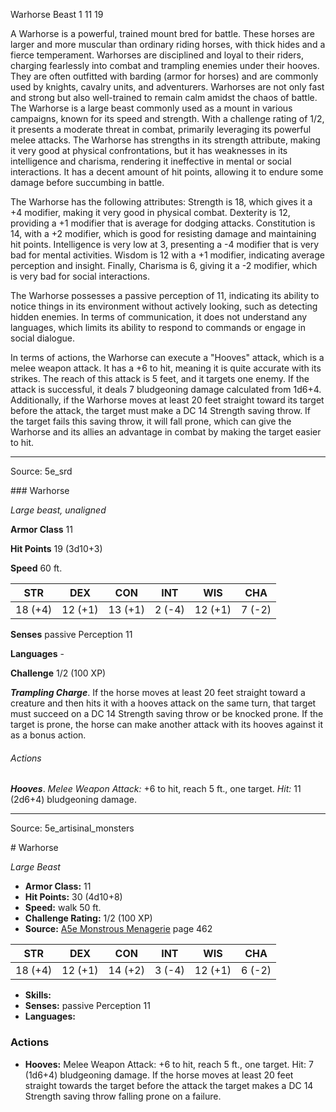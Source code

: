 <MonsterName/>Warhorse</MonsterName>
<CreatureType/>Beast</CreatureType>
<CR/>1</CR>
<AC/>11</AC>
<HP/>19</HP>
<summary>A Warhorse is a powerful, trained mount bred for battle. These horses are larger and more muscular than ordinary riding horses, with thick hides and a fierce temperament. Warhorses are disciplined and loyal to their riders, charging fearlessly into combat and trampling enemies under their hooves. They are often outfitted with barding (armor for horses) and are commonly used by knights, cavalry units, and adventurers. Warhorses are not only fast and strong but also well-trained to remain calm amidst the chaos of battle.</summary>

<summary>The Warhorse is a large beast commonly used as a mount in various campaigns, known for its speed and strength. With a challenge rating of 1/2, it presents a moderate threat in combat, primarily leveraging its powerful melee attacks. The Warhorse has strengths in its strength attribute, making it very good at physical confrontations, but it has weaknesses in its intelligence and charisma, rendering it ineffective in mental or social interactions. It has a decent amount of hit points, allowing it to endure some damage before succumbing in battle.</summary>

<detail>

The Warhorse has the following attributes: Strength is 18, which gives it a +4 modifier, making it very good in physical combat. Dexterity is 12, providing a +1 modifier that is average for dodging attacks. Constitution is 14, with a +2 modifier, which is good for resisting damage and maintaining hit points. Intelligence is very low at 3, presenting a -4 modifier that is very bad for mental activities. Wisdom is 12 with a +1 modifier, indicating average perception and insight. Finally, Charisma is 6, giving it a -2 modifier, which is very bad for social interactions.

The Warhorse possesses a passive perception of 11, indicating its ability to notice things in its environment without actively looking, such as detecting hidden enemies. In terms of communication, it does not understand any languages, which limits its ability to respond to commands or engage in social dialogue.

In terms of actions, the Warhorse can execute a "Hooves" attack, which is a melee weapon attack. It has a +6 to hit, meaning it is quite accurate with its strikes. The reach of this attack is 5 feet, and it targets one enemy. If the attack is successful, it deals 7 bludgeoning damage calculated from 1d6+4. Additionally, if the Warhorse moves at least 20 feet straight toward its target before the attack, the target must make a DC 14 Strength saving throw. If the target fails this saving throw, it will fall prone, which can give the Warhorse and its allies an advantage in combat by making the target easier to hit.</detail>



---

Source: 5e_srd

<statblock>
### Warhorse

*Large beast, unaligned*

**Armor Class** 11

**Hit Points** 19 (3d10+3)

**Speed** 60 ft.

| STR     | DEX     | CON     | INT    | WIS     | CHA    |
|---------|---------|---------|--------|---------|--------|
| 18 (+4) | 12 (+1) | 13 (+1) | 2 (-4) | 12 (+1) | 7 (-2) |

**Senses** passive Perception 11

**Languages** -

**Challenge** 1/2 (100 XP)

***Trampling Charge***. If the horse moves at least 20 feet straight toward a creature and then hits it with a hooves attack on the same turn, that target must succeed on a DC 14 Strength saving throw or be knocked prone. If the target is prone, the horse can make another attack with its hooves against it as a bonus action.

###### Actions

***Hooves***. *Melee Weapon Attack:* +6 to hit, reach 5 ft., one target. *Hit:* 11 (2d6+4) bludgeoning damage.</statblock>




---

Source: 5e_artisinal_monsters

<statblock>
# Warhorse

*Large* *Beast*

- **Armor Class:** 11
- **Hit Points:** 30 (4d10+8)
- **Speed:** walk 50 ft.
- **Challenge Rating:** 1/2 (100 XP)
- **Source:** [A5e Monstrous Menagerie](https://enpublishingrpg.com/products/level-up-monstrous-menagerie-a5e) page 462

| STR | DEX | CON | INT | WIS | CHA |
| --- | --- | --- | --- | --- | --- |
| 18 (+4) | 12 (+1) | 14 (+2) | 3 (-4) | 12 (+1) | 6 (-2) |

- **Skills:** 
- **Senses:** passive Perception 11
- **Languages:** 

### Actions

- **Hooves:** Melee Weapon Attack: +6 to hit, reach 5 ft., one target. Hit: 7 (1d6+4) bludgeoning damage. If the horse moves at least 20 feet straight towards the target before the attack  the target makes a DC 14 Strength saving throw  falling prone on a failure.


</statblock>


